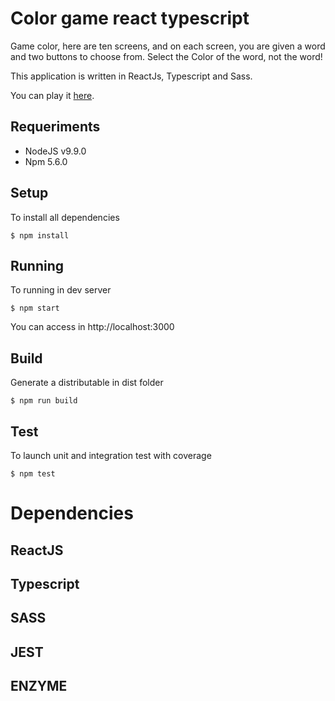 # Color game react typescript

Game color, here are ten screens, and on each screen, you are given a word and two buttons to choose from. Select the Color of the word, not the word!

This application is written in ReactJs, Typescript and Sass.

You can play it [here](https://color-game-react.herokuapp.com).

## Requeriments
 - NodeJS v9.9.0
 - Npm 5.6.0

## Setup
To install all dependencies

```
$ npm install
```

## Running
To running in dev server 

```
$ npm start
```
You can access in http://localhost:3000

## Build
Generate a distributable in dist folder
```
$ npm run build
```

## Test
To launch unit and integration test with coverage
```
$ npm test
```

# Dependencies

## ReactJS

## Typescript

## SASS

## JEST

## ENZYME